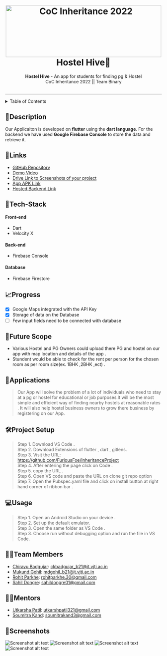 
<h1 align="center">
  <a href="https://github.com/CommunityOfCoders/Inheritance-2022">
    <img src="https://res.cloudinary.com/dn6vz8exv/image/upload/v1665664791/inh_zzefoy.jpg" alt="CoC Inheritance 2022" width="500" height="166">
  </a>
  <br>
   Hostel Hive🏨
</h1>

<div align="center">
   <strong>Hostel Hive</strong> - An app for students for finding pg & Hostel<br>
  CoC Inheritance 2022 || Team Binary <br> <br>
</div>
<hr>

<details>
<summary>Table of Contents</summary>

- [Description](#description)
- [Links](#links)
- [Tech Stack](#tech-stack)
- [Progress](#progress)
- [Future Scope](#future-scope)
- [Applications](#applications)
- [Project Setup](#project-setup)
- [Usage](#usage)
- [Team Members](#team-members)
- [Mentors](#mentors)
- [Screenshots](#screenshots)

</details>

## 📝Description

Our Applicaiton is developed on **flutter** using the **dart language**. For the backend we have used **Google Firebase Console** to store the data and retrieve it.

## 🔗Links

- [GitHub Repository](https://github.com/FuriousFoe/InheritanceProject)
- [Demo Video](https://drive.google.com/file/d/1Gm8B-fzb-d8JgrAhASWUYeuO3Dg_yCAQ/view?usp=share_link)
- [Drive Link to Screenshots of your project](https://drive.google.com/drive/folders/14BcrxsFOd2seGqGgYPFOIV4Up9VppZjz?usp=share_link)
- [App APK Link]()
- [Hosted Backend Link](https://console.firebase.google.com)

## 🤖Tech-Stack

#### Front-end
- Dart
- Velocity X

#### Back-end
- Firebase Console

#### Database
- Firebase Firestore

## 📈Progress

- [x] Google Maps integrated with the API Key
- [x] Storage of data on the Database 
- [ ] Few input fields need to be connected with database

## 🔮Future Scope

- Various Hostel and PG Owners could upload there PG and hostel on our app with map location and details of the app . 
- Stundent would be able to check for the rent per person for the chosen room as per room size(ex. 1BHK ,2BHK ,ect) .

## 💸Applications

>Our App will solve the problem of a lot of individuals who need to stay at a pg or hostel for educational or job purposes.It will be the most simple and 
 efficient way of finding nearby hostels at reasonable rates . It will also help hostel business owners to grow there business by registering on our App.

## 🛠Project Setup

>Step 1. Download VS Code . <br>
 Step 2. Download Extensions of flutter , dart , gitlens.  <br>
 Step 3. Visit the URL: https://github.com/FuriousFoe/InheritanceProject  <br>
 Step 4. After entering the page click on Code . <br>
 Step 5. copy the URL . <br>
 Step 6. Open VS code and paste the URL on clone git repo option <br>
 Step 7. Open the Pubspec.yaml file and click on install button at right hand corner of ribbon bar . <br>

## 💻Usage

>Step 1. Open an Android Studio on your device . <br>
 Step 2. Set up the default emulator.  <br>
 Step 3. Open the same folder as VS Code .   <br>
 Step 3. Choose run without debugging option and run the file in VS Code. <br>

## 👨‍💻Team Members

- [Chirayu Badgujar](https://github.com/ckbadgujar2003 ): ckbadgujar_b21@it.vjti.ac.in
- [Mukund Gohil](https://github.com/gohilmukund123): mdgohil_b21@it.vjti.ac.in 
- [Rohit Parkhe](https://github.com/FuriousFoe): rohitparkhe.30@gmail.com
- [Sahil Dongre](https://github.com/sahil6145): sahildongre01@gmail.com

## 👨‍🏫Mentors

- [Utkarsha Patil](https://github.com/utkarsh-009): utkarshpatil321@gmail.com 
- [Soumitra Kand](https://github.com/soumitrakand7): soumitrakand3@gmail.com

## 📱Screenshots

![Screenshot alt text](https://github.com/FuriousFoe/InheritanceProject/blob/master/My%20apps/flutter_project/assets/images/home%20page.png "Here is a screenshot")
![Screenshot alt text](https://github.com/FuriousFoe/InheritanceProject/blob/master/My%20apps/flutter_project/assets/images/map.png "Here is a screenshot") 
![Screenshot alt text](https://github.com/FuriousFoe/InheritanceProject/blob/master/My%20apps/flutter_project/assets/images/home%20details%20page.png "Here is a screenshot") 
![Screenshot alt text](https://github.com/FuriousFoe/InheritanceProject/blob/master/My%20apps/flutter_project/assets/images/setting.png "Here is a screenshot") 
